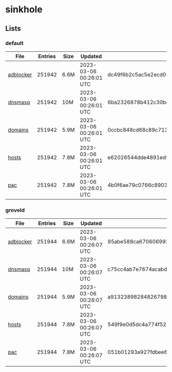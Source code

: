 # sinkhole

## Lists

### default

|File|Entries|Size|Updated|Hash|
|-|-|-|-|-|
|[adblocker](https://raw.githubusercontent.com/groveld/sinkhole/lists/default/adblocker.txt)|251942|6.6M|2023-03-06 00:26:01 UTC|dc49f6b2c5ac5e2ecd059dfb1f07da4668a221df7ccb91b48cdf66765df8cf29|
|[dnsmasq](https://raw.githubusercontent.com/groveld/sinkhole/lists/default/dnsmasq.txt)|251942|10M|2023-03-06 00:26:01 UTC|6ba2326878b412c30bc0968ccaf3edd4e55d697e508e000644fc40607c2b2ee7|
|[domains](https://raw.githubusercontent.com/groveld/sinkhole/lists/default/domains.txt)|251942|5.9M|2023-03-06 00:26:01 UTC|0ccbc848cd68c89c713ed0d738c9c3abce536e0211841c3b5674e5b9f475fc3e|
|[hosts](https://raw.githubusercontent.com/groveld/sinkhole/lists/default/hosts.txt)|251942|7.8M|2023-03-06 00:26:01 UTC|e62026544dde4891ed5b0b0896d4d3f7956e084e5bd1999f61575d8a21949e80|
|[pac](https://raw.githubusercontent.com/groveld/sinkhole/lists/default/pac.txt)|251942|7.8M|2023-03-06 00:26:01 UTC|4b0f6ae79c0766c8903a4cdd15fe4c58d504ebad97327530e1bbdc6129cd73d1|

### groveld

|File|Entries|Size|Updated|Hash|
|-|-|-|-|-|
|[adblocker](https://raw.githubusercontent.com/groveld/sinkhole/lists/groveld/adblocker.txt)|251944|6.6M|2023-03-06 00:26:07 UTC|95abe588ca6706069937a8b67db6d95ba0367bb5eb586d524a5d0be86182d201|
|[dnsmasq](https://raw.githubusercontent.com/groveld/sinkhole/lists/groveld/dnsmasq.txt)|251944|10M|2023-03-06 00:26:07 UTC|c75cc4ab7e7674acabda73eb90c1c5b66b231a83f2d77586090fe2040db82792|
|[domains](https://raw.githubusercontent.com/groveld/sinkhole/lists/groveld/domains.txt)|251944|5.9M|2023-03-06 00:26:07 UTC|a913238982848267981296eab5403515f2e785d4cc26d96a603e914ec523a865|
|[hosts](https://raw.githubusercontent.com/groveld/sinkhole/lists/groveld/hosts.txt)|251944|7.8M|2023-03-06 00:26:07 UTC|549f9e0d5dc4a774f521898633ad21ae07fa9f1c7207a25a00a288eb0cad36cb|
|[pac](https://raw.githubusercontent.com/groveld/sinkhole/lists/groveld/pac.txt)|251944|7.8M|2023-03-06 00:26:07 UTC|051b01293a927fdbee6b9d48e6d86732408566803f7d57b041f734d4d600495b|
